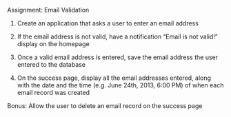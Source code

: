 Assignment: Email Validation

1. Create an application that asks a user to enter an email address

2. If the email address is not valid, have a notification “Email is not valid!” display on the homepage

3. Once a valid email address is entered, save the email address the user entered to the database

4. On the success page, display all the email addresses entered, along with the date and the time (e.g. June 24th, 2013, 6:00 PM) of when each email record was created


Bonus: Allow the user to delete an email record on the success page
